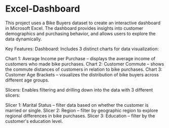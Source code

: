 # Excel-Dashboard
This project uses a Bike Buyers dataset to create an interactive dashboard in Microsoft Excel. The dashboard provides insights into customer demographics and purchasing behavior, and allows users to explore the data dynamically.

Key Features:
Dashboard: Includes 3 distinct charts for data visualization:

Chart 1: Average Income per Purchase – displays the average income of customers who made bike purchases.
Chart 2: Customer Commute – shows the commute distances of customers in relation to bike purchases.
Chart 3: Customer Age Brackets – visualizes the distribution of bike buyers across different age groups.

Slicers: Enables filtering and drilling down into the data with 3 different slicers:

Slicer 1: Marital Status – filter data based on whether the customer is married or single.
Slicer 2: Region – filter by geographic region to explore regional differences in bike purchases.
Slicer 3: Education – filter by the customer's education level.
